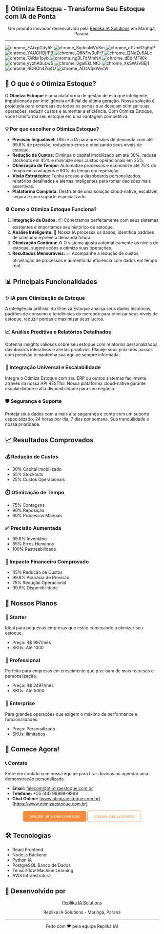 ## 🚀 Otimiza Estoque - Transforme Seu Estoque com IA de Ponta

<p align="center">
    Um produto inovador desenvolvido pela <a href="https://replika.ai" target="_blank">Replika IA Solutions</a> em Maringá, Paraná.
</p>

---

![chrome_EAfxpGdy5F](https://github.com/user-attachments/assets/f84fd9aa-c6e7-4ef0-a5be-d84c24ede2f3)
![chrome_SqdcoMVySm](https://github.com/user-attachments/assets/e55e6a8f-6545-46db-a5cf-dc9803bdba18)
![chrome_u1Um62q6qP](https://github.com/user-attachments/assets/3ff26a36-8756-4951-afa8-fb102debac6f)
![chrome_YAUGHDjfFB](https://github.com/user-attachments/assets/9369c740-d8ef-4a70-a78b-4014a0a77177)
![chrome_Q8NFw3uPr7](https://github.com/user-attachments/assets/ada8ac36-dfba-4e7c-8ac2-8dba639a7f76)
![chrome_l2NeZu6ALc](https://github.com/user-attachments/assets/26f71b04-4826-4e81-b9b3-061e97373ddc)
![chrome_7ARIsI1pyb](https://github.com/user-attachments/assets/673c62da-1dce-4e63-b0bf-455f0ed779e7)
![chrome_ngBLFdMmNX](https://github.com/user-attachments/assets/925a0780-5169-4724-8373-86e5ac2e23bd)
![chrome_dEblMFil0k](https://github.com/user-attachments/assets/908cf6cb-d83e-497b-9f59-eab359e3a000)
![chrome_yyzhA0uLw5](https://github.com/user-attachments/assets/efcd5232-9466-4b3d-ada0-5915c9596e57)
![chrome_0golEkLNtO](https://github.com/user-attachments/assets/606ad9e7-a1c0-46a0-a95a-66c8a48b1684)
![chrome_XkSW2vBEj1](https://github.com/user-attachments/assets/e3b300df-c8d7-48c7-9a09-3e28bc5b12f5)
![chrome_RCRQh4Zq4U](https://github.com/user-attachments/assets/fa8068e2-8078-4dca-a587-a06e9b82819d)
![chrome_AD4VqkWvcW](https://github.com/user-attachments/assets/2a8fbf45-88c1-477c-b70a-a732f29b66a3)


## 🎯 O que é o Otimiza Estoque?

O **Otimiza Estoque** é uma plataforma de gestão de estoque inteligente, impulsionada por inteligência artificial de última geração. Nossa solução é projetada para empresas de todos os portes que desejam otimizar suas operações, reduzir custos e aumentar a eficiência. Com Otimiza Estoque, você transforma seu estoque em uma vantagem competitiva.


### 💡 Por que escolher o Otimiza Estoque?

- **Precisão Inigualável:** Utilize a IA para previsões de demanda com até 99.8% de precisão, reduzindo erros e otimizando seus níveis de estoque.
- **Redução de Custos:** Diminua o capital imobilizado em até 30%, reduza stockouts em 45% e minimize seus custos operacionais em 25%.
- **Otimização de Tempo:** Automatize processos e economize até 75% do tempo em contagens e 90% do tempo em reposição.
- **Visão Estratégica:** Tenha acesso a dashboards personalizados, relatórios detalhados e alertas inteligentes para tomar decisões mais assertivas.
- **Plataforma Completa:** Desfrute de uma solução cloud-native, escalável, segura e com suporte especializado.

### ⚙️ Como o Otimiza Estoque Funciona?

1. **Integração de Dados:** 📦 Conectamos perfeitamente com seus sistemas existentes e importamos seu histórico de estoque.
2. **Análise Inteligente:** 🧠 Nossa IA processa os dados, identifica padrões de consumo e prevê a demanda futura.
3. **Otimização Contínua:** ⚙️ O sistema ajusta automaticamente os níveis de estoque, sugere ações e otimiza suas operações.
4. **Resultados Mensuráveis:** 📈 Acompanhe a redução de custos, otimização de processos e aumento da eficiência com dados em tempo real.


## 📊 Principais Funcionalidades

### ✨ IA para Otimização de Estoque

A inteligência artificial do Otimiza Estoque analisa seus dados históricos, padrões de consumo e tendências do mercado para otimizar seus níveis de estoque, reduzir perdas e maximizar seus lucros.

### 📈 Análise Preditiva e Relatórios Detalhados

Obtenha insights valiosos sobre seu estoque com relatórios personalizados, dashboards interativos e alertas proativos. Planeje seus próximos passos com precisão e mantenha sua equipe sempre informada.

### 🔗 Integração Universal e Escalabilidade

Integre o Otimiza Estoque com seu ERP ou outros sistemas facilmente através da nossa API RESTful. Nossa plataforma cloud-native garante escalabilidade e alta disponibilidade para seu negócio.

### 🛡️ Segurança e Suporte

Proteja seus dados com a mais alta segurança e conte com um suporte especializado, 24 horas por dia, 7 dias por semana. Sua tranquilidade é nossa prioridade.


## 📈 Resultados Comprovados

### 💰 Redução de Custos
- 30% Capital Imobilizado
- 45% Stockouts
- 25% Custos Operacionais


### ⏱️ Otimização de Tempo
- 75% Contagens
- 90% Reposição
- 60% Processos Manuais


### ✅ Precisão Aumentada
- 99.9% Inventário
- 85% Erros Humanos
- 100% Rastreabilidade


### 🚀 Impacto Financeiro Comprovado
- 45% Redução de Custos
- 99.8% Acurácia de Previsão
- 75% Redução Operacional
- 99.9% Disponibilidade


## 🏢 Nossos Planos

### 🥇 Starter

Ideal para pequenas empresas que estão começando a otimizar seu estoque.
- Preço: R$ 997/mês
- SKUs: Até 1000

### 🥈 Professional

Perfeito para empresas em crescimento que precisam de mais recursos e personalização.
- Preço: R$ 2497/mês
- SKUs: Até 5000

### 💎 Enterprise

Para grandes operações que exigem o máximo de performance e funcionalidades.
- Preço: Personalizado
- SKUs: Ilimitados


## 🚀 Comece Agora!

### 📞 Contato

Entre em contato com nossa equipe para tirar dúvidas ou agendar uma demonstração personalizada.

- **Email:** falecom@otimizaestoque.com.br
- **Telefone:** +55 (44) 99999-9999
- **Chat Online:** [www.otimizaestoque.com.br](https://www.otimizaestoque.com.br)

<p align="center">
  <a href="https://www.otimizaestoque.com.br" target="_blank">
    <button style="background-color:#f58b3d; color:white; padding: 10px 20px; border: none; cursor: pointer; border-radius:5px">
       Solicitar uma Demonstração
    </button>
  </a>
  <a href="https://www.otimizaestoque.com.br" target="_blank">
    <button style="background-color:transparent; color:#f58b3d; padding: 10px 20px; border: 1px solid #f58b3d; cursor: pointer; border-radius:5px">
      Calcule sua Economia
    </button>
  </a>
</p>


## 🛠️ Tecnologias

- React Frontend
- Node.js Backend
- Python IA
- PostgreSQL Banco de Dados
- TensorFlow Machine Learning
- AWS Infraestrutura

## 💼 Desenvolvido por
<p align="center">
    <a href="https://replika.ai" target="_blank">
       Replika IA Solutions
    </a>
</p>

<p align="center">
    Replika IA Solutions - Maringá, Paraná
</p>

---

<p align="center">
    Feito com ❤️ pela equipe Replika IA!
</p>
